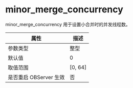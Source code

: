 minor_merge_concurrency 
============================================

minor_merge_concurrency 用于设置小合并时的并发线程数。


|      **属性**      |  **描述**   |
|------------------|-----------|
| 参数类型             | 整型        |
| 默认值              | 0         |
| 取值范围             | \[0, 64\] |
| 是否重启 OBServer 生效 | 否         |


